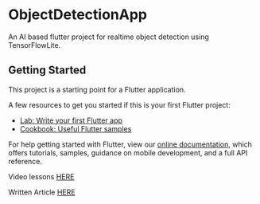 # ObjectDetectionApp

An AI based flutter project for realtime object detection using TensorFlowLite.

## Getting Started

This project is a starting point for a Flutter application.

A few resources to get you started if this is your first Flutter project:

- [Lab: Write your first Flutter app](https://flutter.dev/docs/get-started/codelab)
- [Cookbook: Useful Flutter samples](https://flutter.dev/docs/cookbook)

For help getting started with Flutter, view our
[online documentation](https://flutter.dev/docs), which offers tutorials,
samples, guidance on mobile development, and a full API reference.

Video lessons <a href='https://www.youtube.com/playlist?list=PLxefhmF0pcPmynNry6IksRAx0vNRns7Q1'> HERE </a>

Written Article <a href='https://medium.com/@am15hg/real-time-object-detection-using-new-tensorflow-lite-flutter-support-ea41263e801d'>HERE</a>
